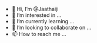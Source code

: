 - 👋 Hi, I’m @Jaathaiji
- 👀 I’m interested in ...
- 🌱 I’m currently learning ...
- 💞️ I’m looking to collaborate on ...
- 📫 How to reach me ...

<!---
Jaathaiji/Jaathaiji is a ✨ special ✨ repository because its `README.md` (this file) appears on your GitHub profile.
You can click the Preview link to take a look at your changes.
--->
